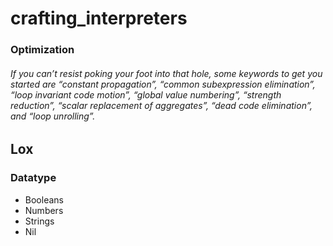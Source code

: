 # crafting_interpreters

### Optimization
###### If you can’t resist poking your foot into that hole, some keywords to get you started are “constant propagation”, “common subexpression elimination”, “loop invariant code motion”, “global value numbering”, “strength reduction”, “scalar replacement of aggregates”, “dead code elimination”, and “loop unrolling”.


## Lox
### Datatype 
 - Booleans
 - Numbers
 - Strings
 - Nil